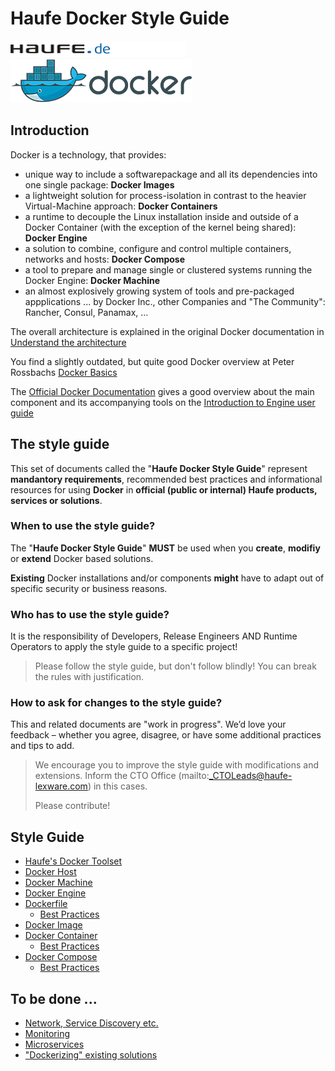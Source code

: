 # **Haufe Docker Style Guide**

![Haufe](images/logo-haufede.png) 
![Docker](images/docker-logo.png)

## Introduction

Docker is a technology, that provides:

- unique way to include a softwarepackage and all its dependencies into one single package: **Docker Images**
- a lightweight solution for process-isolation in contrast to the heavier Virtual-Machine approach: **Docker Containers**
- a runtime to decouple the Linux installation inside and outside of a Docker Container (with the exception of the kernel being shared): **Docker Engine**
- a solution to combine, configure and control multiple containers, networks and hosts: **Docker Compose**
- a tool to prepare and manage single or clustered systems running the Docker Engine: **Docker Machine**
- an almost explosively growing system of tools and pre-packaged appplications ... by Docker Inc., other Companies and "The Community": Rancher, Consul, Panamax, ...

The overall architecture is explained in the original Docker documentation in [Understand the architecture](https://docs.docker.com/engine/understanding-docker/)

You find a slightly outdated, but quite good Docker overview at Peter Rossbachs [Docker Basics](https://github.com/rossbachp/docker-basics/blob/master/slides.md)

The [Official Docker Documentation](https://docs.docker.com/) gives a good overview about the main component and its accompanying tools on the [Introduction to Engine user guide](https://docs.docker.com/engine/userguide/intro/)

## The style guide

This set of documents called the "**Haufe Docker Style Guide**" represent **mandantory requirements**, recommended best practices and informational resources for using **Docker** in **official (public or internal) Haufe products, services or solutions**.

### When to use the style guide?

The "**Haufe Docker Style Guide**" **MUST** be used when you **create**, **modifiy** or **extend** Docker based solutions.

**Existing** Docker installations and/or components **might** have to adapt out of specific security or business reasons.

### Who has to use the style guide?
It is the responsibility of Developers, Release Engineers AND Runtime Operators to apply the style guide to a specific project!

>	Please follow the style guide, but don't follow blindly!
>	You can break the rules with justification.

### How to ask for changes to the style guide?
This and related documents are "work in progress". We’d love your feedback – whether you agree, disagree, or have some additional practices and tips to add.

>	We encourage you to improve the style guide with modifications and extensions.
>	Inform the CTO Office (mailto:_CTOLeads@haufe-lexware.com) in this cases.
>
>	Please contribute!

## **Style Guide**
- [Haufe's Docker Toolset](HaufeDockerToolset.md)
- [Docker Host](DockerHost.md)
- [Docker Machine](DockerMachine.md)
- [Docker Engine](DockerEngine.md)
- [Dockerfile](Dockerfile.md)
	- [Best Practices](BestPracticesDockerfile.md)
- [Docker Image](DockerImage.md)
- [Docker Container](DockerContainer.md)
	- [Best Practices](BestPracticesContainer.md)
- [Docker Compose](DockerCompose.md)
	- [Best Practices](BestPracticesCompose.md)

## To be done ...
- [Network, Service Discovery etc.](.md)
- [Monitoring](.md)
- [Microservices](.md)
- ["Dockerizing" existing solutions](.md)
